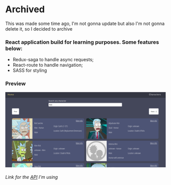 # Archived

This was made some time ago, I'm not gonna update but also I'm not gonna delete it, so I decided to archive


### React application build for learning purposes. Some features below:

- Redux-saga to handle async requests;
- React-route to handle navigation;
- SASS for styling


### Preview
  <img src="./assets/preview.png" />
  

###### Link for the [API](http://rickandmortyapi.com/) I'm using
